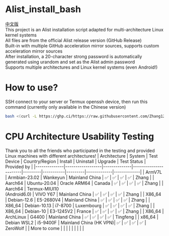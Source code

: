 # Alist_install_bash
[中文版](https://github.com/Zhang12334/Alist_install_bash/edit/main/README.md)<br>
This project is an Alist installation script adapted for multi-architecture Linux kernel systems<br>
All files are from the official Alist release version (GitHub Release)<br>
Built-in with multiple GitHub acceleration mirror sources, supports custom acceleration mirror sources<br>
After installation, a 20-character strong password is automatically generated using urandom and set as the Alist admin password<br>
Supports multiple architectures and Linux kernel systems (even Android!)<br>
# How to use?
SSH connect to your server or Termux openssh device, then run this command (currently only available in the Chinese version)<br>
```bash
bash <(curl -L https://ghp.ci/https://raw.githubusercontent.com/Zhang12334/Alist_install_bash/refs/heads/main/run.sh)
```
# CPU Architecture Usability Testing
Thank you to all the friends who participated in the testing and provided Linux machines with different architectures!
| Architecture | System           | Test Device  | Country/Region        | Install | Uninstall | Upgrade | Test Status | Provided by |
|--------------|------------------|--------------|-----------------------|---------|-----------|---------|-------------|-------------|
| ArmV7L       | Armbian-23.02     | Wankeyun     | Mainland China        | ✅      | ✅        | ✅      | ✅          | Zhang       |
| Aarch64      | Ubuntu-20.04      | Oracle ARM64 | Canada                | ✅      | ✅        | ✅      | ✅          | Zhang       |
| Aarch64      | Termux-MIUI10<br>(Android6.0) | VIVO Y67     | Mainland China        | ✅      | ✅        | ✅      | ✅          | Zhang       |
| X86_64       | Debian-12.6       | E5-2680V4    | Mainland China        | ✅      | ✅        | ✅      | ✅          | Zhang       |
| X86_64       | Debian-10.13      | i7-8700      | Luxembourg            | ✅      | ✅        | ✅      | ✅          | Zhang       |
| X86_64       | Debian-10         | E3-1245V2    | France                | ✅      | ✅        | ✅      | ✅          | Zhang       |
| X86_64       | ArchLinux         | G4400        | Mainland China        | ✅      | ✅        | ✅      | ✅          | Tingfeng    |
| x86_64       | Debian WSL2       | i5-9400F     | Mainland China (HK VPN)| ✅        |    ✅       |      ✅   |      ✅      | ZeroWolf    |
| More to come |                  |              |                       |         |           |         |             |             |

